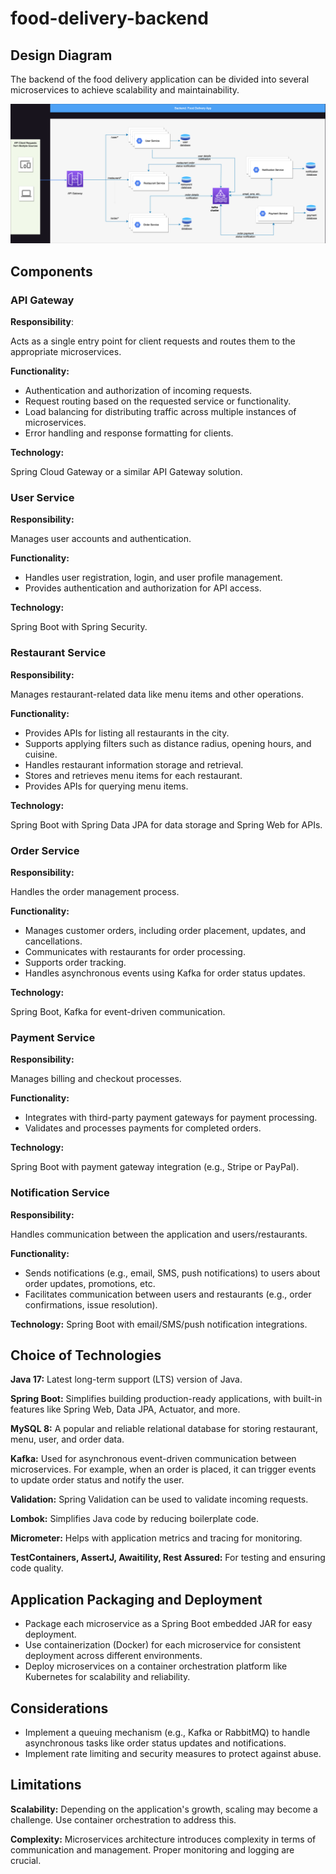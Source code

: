 # food-delivery-backend

## Design Diagram

The backend of the food delivery application can be divided into several microservices to achieve scalability and maintainability.

![FDB design](./images/fdb.png)


## Components


### API Gateway
   
**Responsibility**: 
   
Acts as a single entry point for client requests and routes them to the appropriate microservices.
   
**Functionality:**

  - Authentication and authorization of incoming requests.
  - Request routing based on the requested service or functionality.
  - Load balancing for distributing traffic across multiple instances of microservices.
  - Error handling and response formatting for clients.

**Technology:** 

Spring Cloud Gateway or a similar API Gateway solution.


### User Service

**Responsibility:**

Manages user accounts and authentication.

**Functionality:**

- Handles user registration, login, and user profile management.
- Provides authentication and authorization for API access.

**Technology:**

Spring Boot with Spring Security.


### Restaurant Service

**Responsibility:** 

Manages restaurant-related data like menu items and other operations.
   
**Functionality:**

   - Provides APIs for listing all restaurants in the city.
   - Supports applying filters such as distance radius, opening hours, and cuisine.
   - Handles restaurant information storage and retrieval.
   - Stores and retrieves menu items for each restaurant.
   - Provides APIs for querying menu items.

**Technology:** 

Spring Boot with Spring Data JPA for data storage and Spring Web for APIs.


### Order Service

**Responsibility:** 
   
Handles the order management process.
   
**Functionality:**

   - Manages customer orders, including order placement, updates, and cancellations.
   - Communicates with restaurants for order processing.
   - Supports order tracking.
   - Handles asynchronous events using Kafka for order status updates.

**Technology:** 

Spring Boot, Kafka for event-driven communication.


### Payment Service

**Responsibility:** 
   
Manages billing and checkout processes.

**Functionality:**
   - Integrates with third-party payment gateways for payment processing.
   - Validates and processes payments for completed orders.
   
**Technology:** 

Spring Boot with payment gateway integration (e.g., Stripe or PayPal).


### Notification Service

   **Responsibility:** 
   
Handles communication between the application and users/restaurants.
  
   **Functionality:**

   - Sends notifications (e.g., email, SMS, push notifications) to users about order updates, promotions, etc.
   - Facilitates communication between users and restaurants (e.g., order confirmations, issue resolution).
   
**Technology:** Spring Boot with email/SMS/push notification integrations.


## Choice of Technologies

**Java 17:** Latest long-term support (LTS) version of Java.

**Spring Boot:** Simplifies building production-ready applications, with built-in features like Spring Web, Data JPA, Actuator, and more.

**MySQL 8:** A popular and reliable relational database for storing restaurant, menu, user, and order data.

**Kafka:** Used for asynchronous event-driven communication between microservices. For example, when an order is placed, it can trigger events to update order status and notify the user.

**Validation:** Spring Validation can be used to validate incoming requests.

**Lombok:** Simplifies Java code by reducing boilerplate code.

**Micrometer:** Helps with application metrics and tracing for monitoring.

**TestContainers, AssertJ, Awaitility, Rest Assured:** For testing and ensuring code quality.


## Application Packaging and Deployment
   
- Package each microservice as a Spring Boot embedded JAR for easy deployment.
- Use containerization (Docker) for each microservice for consistent deployment across different environments.
- Deploy microservices on a container orchestration platform like Kubernetes for scalability and reliability. 


## Considerations

- Implement a queuing mechanism (e.g., Kafka or RabbitMQ) to handle asynchronous tasks like order status updates and notifications.
- Implement rate limiting and security measures to protect against abuse.

## Limitations
   
**Scalability:** Depending on the application's growth, scaling may become a challenge. Use container orchestration to address this.
   
**Complexity:** Microservices architecture introduces complexity in terms of communication and management. Proper monitoring and logging are crucial.
